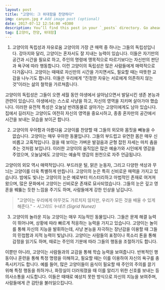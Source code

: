 ```yaml
---
layout: post
title: "고양이: 그 위대함을 찬양하다"
img: canyon.jpg # Add image post (optional)
date: 2017-07-12 12:54:00 +0300
description: You’ll find this post in your `_posts` directory. Go ahead and edit it and re-build the site to see your changes. # Add post description (optional)
tag: [고양이, 찬양, 위대함]
---
```

1. 고양이의 독립성과 자유로움
고양이의 가장 큰 매력 중 하나는 그들의 독립성입니다. 강아지와 달리, 고양이는 혼자서도 잘 지내는 능력이 있습니다. 이들은 자기만의 공간과 시간을 필요로 하고, 주인의 명령에 맹목적으로 따르기보다는 자신만의 판단과 욕구에 따라 행동합니다. 이런 고양이의 독립성은 많은 사람들에게 매력적으로 다가옵니다. 고양이는 때때로 자신만의 시간을 가지면서도, 필요할 때는 따뜻한 교감을 나누기도 합니다. 이들은 우리에게 “진정한 자유는 서로에게 의존하지 않는 것”이라는 삶의 철학을 가르쳐줍니다.

고양이의 독립성은 그들이 오랜 세월 동안 야생에서 살아남으면서 발달시킨 생존 본능과 관련이 있습니다. 야생에서는 스스로 사냥을 하고, 자신의 영역을 지키며 살아가야 했습니다. 이러한 유전적 특성은 오늘날 반려동물로 살아가는 고양이에게도 남아 있습니다. 집에서 길러지는 고양이도 여전히 자신의 영역을 중요시하고, 종종 혼자만의 공간에서 시간을 보내는 모습을 보이곤 합니다.

2. 고양이의 우아함과 아름다움
고양이를 찬양할 때 그들의 외모와 몸짓을 빼놓을 수 없습니다. 고양이는 매우 우아한 동물입니다. 그들의 부드럽고 유연한 몸은 매우 신비롭고 고혹적입니다. 걸을 때 보이는 가벼운 발걸음과 균형 잡힌 자세는 마치 춤을 추는 것처럼 보입니다. 이러한 고양이의 움직임은 많은 예술가와 시인에게 영감을 주었으며, 오늘날에도 고양이는 예술적 영감의 원천으로 자주 언급됩니다.

고양이의 외모 역시 매력적입니다. 부드러운 털, 맑은 눈동자, 그리고 다양한 색상과 무늬는 고양이를 더욱 특별하게 만듭니다. 고양이의 눈은 특히 신비로운 매력을 가지고 있습니다. 밤에도 빛나는 고양이의 눈은 예로부터 미스터리하고 마법적인 존재로 여겨져 왔으며, 많은 문화에서 고양이는 신비로운 존재로 묘사되었습니다. 그들의 눈은 깊고 영혼을 꿰뚫는 듯한 느낌을 주기도 하며, 사람들에게 강한 인상을 남깁니다.

>"고양이는 우리에게 아무것도 가르치지 않지만, 우리가 모든 것을 배울 수 있게 해준다."  <cite>- 시그리드 누네즈 (Sigrid Nunez)</cite>

3. 고양이의 놀라운 지능
고양이는 매우 지능적인 동물입니다. 그들은 문제 해결 능력이 뛰어나며, 상황에 따라 빠르게 적응하는 능력을 가지고 있습니다. 고양이는 놀이를 통해 자신의 지능을 발휘하는데, 사냥 본능을 자극하는 장난감을 이용할 때 그들의 민첩함과 지적 능력이 빛납니다. 고양이는 사람들의 표정이나 목소리 톤을 통해 감정을 읽기도 하며, 때로는 주인의 기분에 따라 그들의 행동을 조절하기도 합니다.

이뿐만 아니라, 고양이는 사람들과의 교감을 통해 학습 능력을 보여줍니다. 반복적인 행동이나 훈련을 통해 특정 명령을 이해하고, 필요할 때는 이를 이용하여 자신의 욕구를 충족시키기도 합니다. 예를 들어, 많은 고양이들이 음식이 필요할 때 주인의 주의를 끌기 위해 특정 행동을 취하거나, 화장실이 더러워졌을 때 이를 알리기 위한 신호를 보내는 등 의사소통을 시도합니다. 이들은 때때로 예상치 못한 방식으로 자신의 지능을 보여주며, 사람들에게 큰 감탄을 불러일으킵니다.
